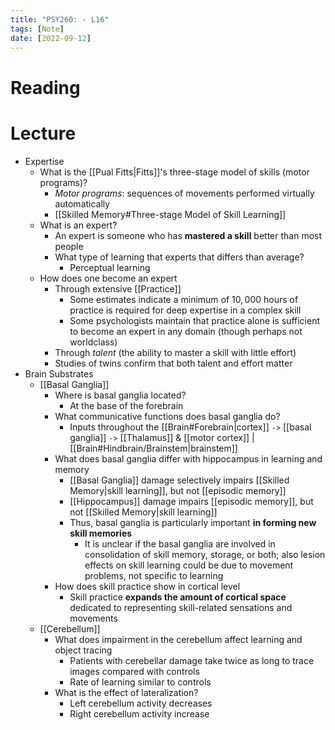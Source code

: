 ```yaml
---
title: "PSY260: - L16"
tags: [Note]
date: [2022-09-12]
---
```


# Reading


# Lecture

- Expertise
    - What is the [[Pual Fitts|Fitts]]'s three-stage model of skills (motor programs)?
        - *Motor programs*: sequences of movements performed virtually automatically
        - [[Skilled Memory#Three-stage Model of Skill Learning]]
    - What is an expert?
        - An expert is someone who has **mastered a skill** better than most people
        - What type of learning that experts that differs than average?
            - Perceptual learning 
    - How does one become an expert
        - Through extensive [[Practice]]
            - Some estimates indicate a minimum of $10,000$ hours of practice is required for deep expertise in a complex skill
            - Some psychologists maintain that practice alone is sufficient to become an expert in any domain (though perhaps not worldclass)
        - Through *talent* (the ability to master a skill with little effort)
        - Studies of twins confirm that both talent and effort matter
- Brain Substrates
    - [[Basal Ganglia]]
        - Where is basal ganglia located?
            - At the base of the forebrain
        - What communicative functions does basal ganglia do?
            - Inputs throughout the [[Brain#Forebrain|cortex]] `->` [[basal ganglia]] `->` [[Thalamus]] & [[motor cortex]] | [[Brain#Hindbrain/Brainstem|brainstem]]
        - What does basal ganglia differ with hippocampus in learning and memory
            - [[Basal Ganglia]] damage selectively impairs [[Skilled Memory|skill learning]], but not [[episodic memory]]
            - [[Hippocampus]] damage impairs [[episodic memory]], but not [[Skilled Memory|skill learning]]
            - Thus, basal ganglia is particularly important **in forming new skill memories**
                - It is unclear if the basal ganglia are involved in consolidation of skill memory, storage, or both; also lesion effects on skill learning could be due to movement problems, not specific to learning
        - How does skill practice show in cortical level
            - Skill practice **expands the amount of cortical space** dedicated to representing skill-related sensations and movements
    - [[Cerebellum]]
        - What does impairment in the cerebellum affect learning and object tracing
            - Patients with cerebellar damage take twice as long to trace images compared with controls
            - Rate of learning similar to controls
        - What is the effect of lateralization?
            - Left cerebellum activity decreases
            - Right cerebellum activity increase